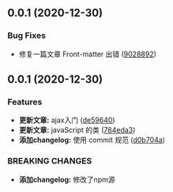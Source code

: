 ## 0.0.1 (2020-12-30)


### Bug Fixes

* 修复一篇文章 Front-matter 出错 ([9028892](https://e.coding.net/Defectink/blog/blog/commits/9028892e17bd378a18d3d50135cf80e1444479af))



## 0.0.1 (2020-12-30)


### Features

* **更新文章:** ajax入门 ([de59640](https://e.coding.net/Defectink/blog/blog/commits/de59640a4b9a7c779340ceb28000dd0e80f87ac1))
* **更新文章:** javaScript 的类 ([784eda3](https://e.coding.net/Defectink/blog/blog/commits/784eda3a9f2eb8a221c11cba0ba27dc22f4c71de))
* **添加changelog:** 使用 commit 规范 ([d0b704a](https://e.coding.net/Defectink/blog/blog/commits/d0b704ab8c0559c739283d4885c7bc926727d3e0))


### BREAKING CHANGES

* **添加changelog:** 修改了npm源



